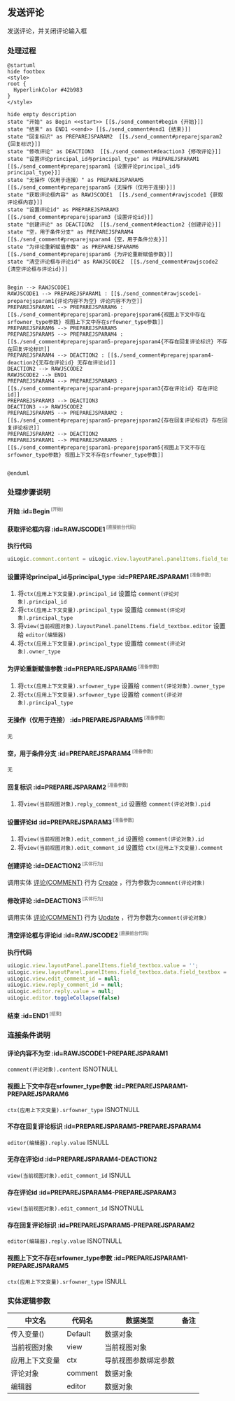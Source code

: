 ## 发送评论 <!-- {docsify-ignore-all} -->

   发送评论，并关闭评论输入框

### 处理过程

```plantuml
@startuml
hide footbox
<style>
root {
  HyperlinkColor #42b983
}
</style>

hide empty description
state "开始" as Begin <<start>> [[$./send_comment#begin {开始}]]
state "结束" as END1 <<end>> [[$./send_comment#end1 {结束}]]
state "回复标识" as PREPAREJSPARAM2  [[$./send_comment#preparejsparam2 {回复标识}]]
state "修改评论" as DEACTION3  [[$./send_comment#deaction3 {修改评论}]]
state "设置评论principal_id与principal_type" as PREPAREJSPARAM1  [[$./send_comment#preparejsparam1 {设置评论principal_id与principal_type}]]
state "无操作（仅用于连接）" as PREPAREJSPARAM5  [[$./send_comment#preparejsparam5 {无操作（仅用于连接）}]]
state "获取评论框内容" as RAWJSCODE1  [[$./send_comment#rawjscode1 {获取评论框内容}]]
state "设置评论id" as PREPAREJSPARAM3  [[$./send_comment#preparejsparam3 {设置评论id}]]
state "创建评论" as DEACTION2  [[$./send_comment#deaction2 {创建评论}]]
state "空，用于条件分支" as PREPAREJSPARAM4  [[$./send_comment#preparejsparam4 {空，用于条件分支}]]
state "为评论重新赋值参数" as PREPAREJSPARAM6  [[$./send_comment#preparejsparam6 {为评论重新赋值参数}]]
state "清空评论框与评论id" as RAWJSCODE2  [[$./send_comment#rawjscode2 {清空评论框与评论id}]]


Begin --> RAWJSCODE1
RAWJSCODE1 --> PREPAREJSPARAM1 : [[$./send_comment#rawjscode1-preparejsparam1{评论内容不为空} 评论内容不为空]]
PREPAREJSPARAM1 --> PREPAREJSPARAM6 : [[$./send_comment#preparejsparam1-preparejsparam6{视图上下文中存在srfowner_type参数} 视图上下文中存在srfowner_type参数]]
PREPAREJSPARAM6 --> PREPAREJSPARAM5
PREPAREJSPARAM5 --> PREPAREJSPARAM4 : [[$./send_comment#preparejsparam5-preparejsparam4{不存在回复评论标识} 不存在回复评论标识]]
PREPAREJSPARAM4 --> DEACTION2 : [[$./send_comment#preparejsparam4-deaction2{无存在评论id} 无存在评论id]]
DEACTION2 --> RAWJSCODE2
RAWJSCODE2 --> END1
PREPAREJSPARAM4 --> PREPAREJSPARAM3 : [[$./send_comment#preparejsparam4-preparejsparam3{存在评论id} 存在评论id]]
PREPAREJSPARAM3 --> DEACTION3
DEACTION3 --> RAWJSCODE2
PREPAREJSPARAM5 --> PREPAREJSPARAM2 : [[$./send_comment#preparejsparam5-preparejsparam2{存在回复评论标识} 存在回复评论标识]]
PREPAREJSPARAM2 --> DEACTION2
PREPAREJSPARAM1 --> PREPAREJSPARAM5 : [[$./send_comment#preparejsparam1-preparejsparam5{视图上下文不存在srfowner_type参数} 视图上下文不存在srfowner_type参数]]


@enduml
```


### 处理步骤说明

#### 开始 :id=Begin<sup class="footnote-symbol"> <font color=gray size=1>[开始]</font></sup>




#### 获取评论框内容 :id=RAWJSCODE1<sup class="footnote-symbol"> <font color=gray size=1>[直接前台代码]</font></sup>



<p class="panel-title"><b>执行代码</b></p>

```javascript
uiLogic.comment.content = uiLogic.view.layoutPanel.panelItems.field_textbox.value;
```

#### 设置评论principal_id与principal_type :id=PREPAREJSPARAM1<sup class="footnote-symbol"> <font color=gray size=1>[准备参数]</font></sup>



1. 将`ctx(应用上下文变量).principal_id` 设置给  `comment(评论对象).principal_id`
2. 将`ctx(应用上下文变量).principal_type` 设置给  `comment(评论对象).principal_type`
3. 将`view(当前视图对象).layoutPanel.panelItems.field_textbox.editor` 设置给  `editor(编辑器)`
4. 将`ctx(应用上下文变量).principal_type` 设置给  `comment(评论对象).owner_type`

#### 为评论重新赋值参数 :id=PREPAREJSPARAM6<sup class="footnote-symbol"> <font color=gray size=1>[准备参数]</font></sup>



1. 将`ctx(应用上下文变量).srfowner_type` 设置给  `comment(评论对象).owner_type`
2. 将`ctx(应用上下文变量).srfowner_type` 设置给  `comment(评论对象).principal_type`

#### 无操作（仅用于连接） :id=PREPAREJSPARAM5<sup class="footnote-symbol"> <font color=gray size=1>[准备参数]</font></sup>




    无

#### 空，用于条件分支 :id=PREPAREJSPARAM4<sup class="footnote-symbol"> <font color=gray size=1>[准备参数]</font></sup>




    无

#### 回复标识 :id=PREPAREJSPARAM2<sup class="footnote-symbol"> <font color=gray size=1>[准备参数]</font></sup>



1. 将`view(当前视图对象).reply_comment_id` 设置给  `comment(评论对象).pid`

#### 设置评论id :id=PREPAREJSPARAM3<sup class="footnote-symbol"> <font color=gray size=1>[准备参数]</font></sup>



1. 将`view(当前视图对象).edit_comment_id` 设置给  `comment(评论对象).id`
2. 将`view(当前视图对象).edit_comment_id` 设置给  `ctx(应用上下文变量).comment`

#### 创建评论 :id=DEACTION2<sup class="footnote-symbol"> <font color=gray size=1>[实体行为]</font></sup>



调用实体 [评论(COMMENT)](module/Base/comment.md) 行为 [Create](module/Base/comment#行为) ，行为参数为`comment(评论对象)`

#### 修改评论 :id=DEACTION3<sup class="footnote-symbol"> <font color=gray size=1>[实体行为]</font></sup>



调用实体 [评论(COMMENT)](module/Base/comment.md) 行为 [Update](module/Base/comment#行为) ，行为参数为`comment(评论对象)`

#### 清空评论框与评论id :id=RAWJSCODE2<sup class="footnote-symbol"> <font color=gray size=1>[直接前台代码]</font></sup>



<p class="panel-title"><b>执行代码</b></p>

```javascript
uiLogic.view.layoutPanel.panelItems.field_textbox.value = '';
uiLogic.view.layoutPanel.panelItems.field_textbox.data.field_textbox = '';
uiLogic.view.edit_comment_id = null;
uiLogic.view.reply_comment_id = null;
uiLogic.editor.reply.value = null;
uiLogic.editor.toggleCollapse(false)

```

#### 结束 :id=END1<sup class="footnote-symbol"> <font color=gray size=1>[结束]</font></sup>




### 连接条件说明
#### 评论内容不为空 :id=RAWJSCODE1-PREPAREJSPARAM1

```comment(评论对象).content``` ISNOTNULL
#### 视图上下文中存在srfowner_type参数 :id=PREPAREJSPARAM1-PREPAREJSPARAM6

```ctx(应用上下文变量).srfowner_type``` ISNOTNULL
#### 不存在回复评论标识 :id=PREPAREJSPARAM5-PREPAREJSPARAM4

```editor(编辑器).reply.value``` ISNULL
#### 无存在评论id :id=PREPAREJSPARAM4-DEACTION2

```view(当前视图对象).edit_comment_id``` ISNULL
#### 存在评论id :id=PREPAREJSPARAM4-PREPAREJSPARAM3

```view(当前视图对象).edit_comment_id``` ISNOTNULL
#### 存在回复评论标识 :id=PREPAREJSPARAM5-PREPAREJSPARAM2

```editor(编辑器).reply.value``` ISNOTNULL
#### 视图上下文不存在srfowner_type参数 :id=PREPAREJSPARAM1-PREPAREJSPARAM5

```ctx(应用上下文变量).srfowner_type``` ISNULL


### 实体逻辑参数

|    中文名   |    代码名    |  数据类型      |备注 |
| --------| --------| --------  | --------   |
|传入变量(<i class="fa fa-check"/></i>)|Default|数据对象||
|当前视图对象|view|当前视图对象||
|应用上下文变量|ctx|导航视图参数绑定参数||
|评论对象|comment|数据对象||
|编辑器|editor|数据对象||
